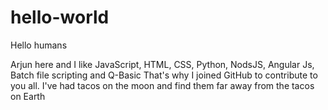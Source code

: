 # hello-world


Hello humans


Arjun here and I like JavaScript, HTML, CSS, Python, NodsJS, Angular Js, Batch file scripting and Q-Basic
That's why I joined GitHub to contribute to you all.
I've had tacos on the moon and find them far away from the tacos on Earth
